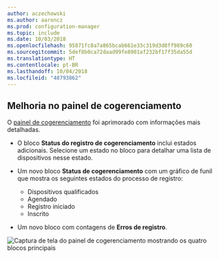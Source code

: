 ```yaml
---
author: aczechowski
ms.author: aaroncz
ms.prod: configuration-manager
ms.topic: include
ms.date: 10/03/2018
ms.openlocfilehash: 95871fc8a7a865bcab661e33c319d3d8ff989c60
ms.sourcegitcommit: 5def8b0ca72daad99fe8901af232bf17f35da55d
ms.translationtype: HT
ms.contentlocale: pt-BR
ms.lasthandoff: 10/04/2018
ms.locfileid: "48793862"
---
```

## <a name="bkmk_comgmt-report"></a> Melhoria no painel de cogerenciamento
<!--1358980-->

O [painel de cogerenciamento](/sccm/core/clients/manage/co-management-dashboard) foi aprimorado com informações mais detalhadas.  

- O bloco **Status do registro de cogerenciamento** inclui estados adicionais. Selecione um estado no bloco para detalhar uma lista de dispositivos nesse estado.  

- Um novo bloco **Status de cogerenciamento** com um gráfico de funil que mostra os seguintes estados do processo de registro:  
    - Dispositivos qualificados  
    - Agendado  
    - Registro iniciado  
    - Inscrito  

- Um novo bloco com contagens de **Erros de registro**. 

![Captura de tela do painel de cogerenciamento mostrando os quatro blocos principais](../../media/1358980-comgmt-dashboard.png)


